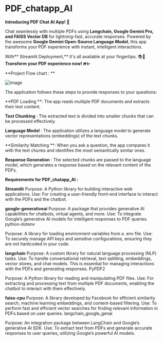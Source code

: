 # PDF_chatapp_AI

**Introducing **PDF Chat AI App**! 🚀**

Chat seamlessly with multiple PDFs using **Langchain, Google Gemini Pro, and FAISS Vector DB** for lightning-fast, accurate responses. Powered by the awesome **Google Gemini Open-Source Language Model**, this app transforms your PDF experience with instant, intelligent interactions.

With** Streamlit Deployment,** it's all available at your fingertips. 📚💬
**Transform your PDF experience now! 🔥✨**

**Project Flow chart : **

![image](https://github.com/user-attachments/assets/d5f1c0fb-d22c-47a0-b671-f760e8b34189)


The application follows these steps to provide responses to your questions:

**PDF Loading **: The app reads multiple PDF documents and extracts their text content.

**Text Chunking** : The extracted text is divided into smaller chunks that can be processed effectively.

**Language Model** : The application utilizes a language model to generate vector representations (embeddings) of the text chunks.

**Similarity Matching **: When you ask a question, the app compares it with the text chunks and identifies the most semantically similar ones.

**Response Generation** : The selected chunks are passed to the language model, which generates a response based on the relevant content of the PDFs.


**Requirements for PDF_chatapp_AI :**

**Streamlit**
Purpose: A Python library for building interactive web applications.
Use: For creating a user-friendly front-end interface to interact with the PDFs and the chatbot.

**google-generativeai**
Purpose: A package that provides generative AI capabilities for chatbots, virtual agents, and more.
Use: To integrate Google’s generative AI models for intelligent responses to PDF queries.
python-dotenv

Purpose: A library for loading environment variables from a .env file.
Use: To securely manage API keys and sensitive configurations, ensuring they are not hardcoded in your code.

**langchain**
Purpose: A custom library for natural language processing (NLP) tasks.
Use: To handle conversational retrieval, text splitting, embeddings, vector stores, and chat models. This is essential for managing interactions with the PDFs and generating responses.
PyPDF2

Purpose: A Python library for reading and manipulating PDF files.
Use: For extracting and processing text from multiple PDF documents, enabling the chatbot to interact with them effectively.

**faiss-cpu**
Purpose: A library developed by Facebook for efficient similarity search, machine learning embeddings, and content-based filtering.
Use: To perform fast and efficient vector searches for finding relevant information in PDFs based on user queries.
langchain_google_genai

Purpose: An integration package between LangChain and Google’s generative AI SDK.
Use: To extract text from PDFs and generate accurate responses to user queries, utilizing Google’s powerful AI models.




